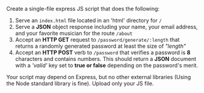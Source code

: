 Create a single-file express JS script that does the following:

1. Serve an `index.html` file located in an 'html' directory for `/`
2. Serve a **JSON** object response including your name, your email address, and your favorite musician for the route `/about`
3. Accept an **HTTP GET** request to `/password/generate/:length` that returns a randomly generated password at least the size of *"length"*
4. Accept an **HTTP POST** verb to `/password` that verifies a password is **8** characters and contains numbers. This should return a **JSON** document with a *'valid'* key set to **true or false** depending on the password's merit.

Your script may depend on Express, but no other external libraries (Using the Node standard library is fine). Upload only your JS file.
